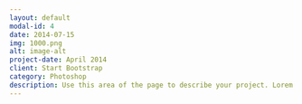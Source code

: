 ```yaml
---
layout: default
modal-id: 4
date: 2014-07-15
img: 1000.png
alt: image-alt
project-date: April 2014
client: Start Bootstrap
category: Photoshop
description: Use this area of the page to describe your project. Lorem ipsum dolor sit amet, consectetur adipisicing elit. Mollitia neque assumenda ipsam nihil, molestias magnam, recusandae quos quis inventore quisquam velit asperiores, vitae? Reprehenderit soluta, eos quod consequuntur itaque. Nam.
---
```

